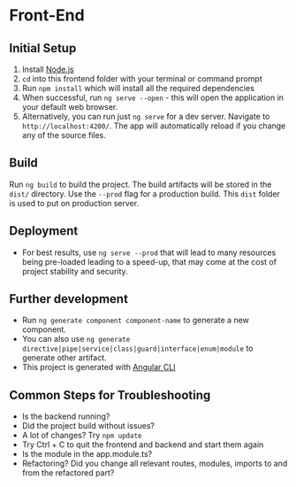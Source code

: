 # Front-End

## Initial Setup
1. Install [Node.js](https://nodejs.org/en/) 
1. `cd` into this frontend folder with your terminal or command prompt
1. Run `npm install` which will install all the required dependencies
1. When successful, run `ng serve --open` - this will open the application in your default web browser.
1. Alternatively, you can run just `ng serve` for a dev server. Navigate to `http://localhost:4200/`. The app will automatically reload if you change any of the source files. 

## Build
Run `ng build` to build the project. The build artifacts will be stored in the `dist/` directory. Use the `--prod` flag for a production build. This `dist` folder is used to put on production server.

## Deployment
- For best results, use `ng serve --prod` that will lead to many resources being pre-loaded leading to a speed-up, that may come at the cost of project stability and security.

## Further development 
- Run `ng generate component component-name` to generate a new component. 
- You can also use `ng generate directive|pipe|service|class|guard|interface|enum|module` to generate other artifact.
- This project is generated with [Angular CLI](https://github.com/angular/angular-cli) 

## Common Steps for Troubleshooting
- Is the backend running?
- Did the project build without issues?
- A lot of changes? Try `npm update`
- Try Ctrl + C to quit the frontend and backend and start them again
- Is the module in the app.module.ts?
- Refactoring? Did you change all relevant routes, modules, imports to and from the refactored part?
